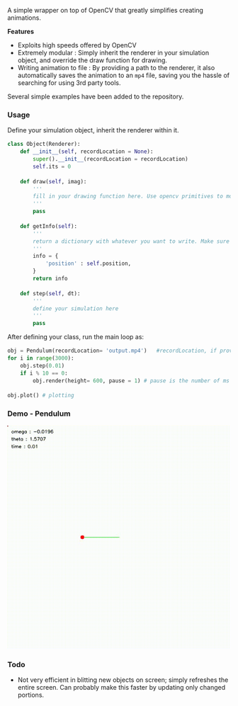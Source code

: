A simple wrapper on top of OpenCV that greatly simplifies creating animations.

**Features**
- Exploits high speeds offered by OpenCV
- Extremely modular : Simply inherit the renderer in your simulation object, and override the draw function for drawing.
- Writing animation to file : By providing a path to the renderer, it also automatically saves the animation to an `mp4` file, saving you the hassle of searching for using 3rd party tools.




Several simple examples have been added to the repository.

### Usage

Define your simulation object, inherit the renderer within it.


```python
class Object(Renderer):
    def __init__(self, recordLocation = None):
        super().__init__(recordLocation = recordLocation)
        self.its = 0

    def draw(self, imag):
        '''
        fill in your drawing function here. Use opencv primitives to modify the image array
        '''
        pass

    def getInfo(self):
        '''
        return a dictionary with whatever you want to write. Make sure the value of the objects in the dictionary have a string representation!
        '''
        info = {
            'position' : self.position,
        }
        return info

    def step(self, dt):
        '''
        define your simulation here
        '''
        pass

```

After defining your class, run the main loop as:

```python
obj = Pendulum(recordLocation= 'output.mp4')   #recordLocation, if provided, saves the animation to the path 
for i in range(3000):
    obj.step(0.01)
    if i % 10 == 0:
        obj.render(height= 600, pause = 1) # pause is the number of ms to wait after each render instance. 1 is default

obj.plot() # plotting
```
### Demo - Pendulum
![Pendulum](output.gif)



### Todo

- Not very efficient in blitting new objects on screen; simply refreshes the entire screen. Can probably make this faster by updating only changed portions.
